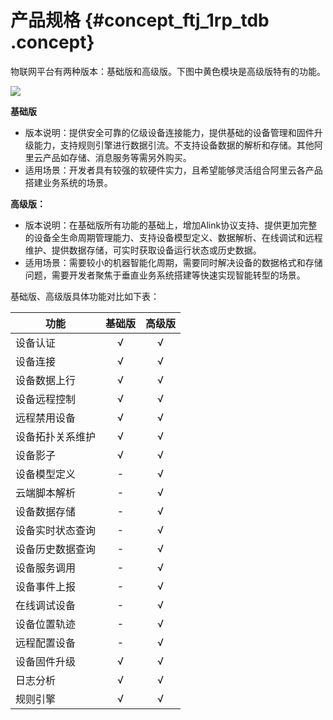 # 产品规格 {#concept_ftj_1rp_tdb .concept}

物联网平台有两种版本：基础版和高级版。下图中黄色模块是高级版特有的功能。

![](http://static-aliyun-doc.oss-cn-hangzhou.aliyuncs.com/assets/img/7452/3365_zh-CN.png)

**基础版**

-   版本说明：提供安全可靠的亿级设备连接能力，提供基础的设备管理和固件升级能力，支持规则引擎进行数据引流。不支持设备数据的解析和存储。其他阿里云产品如存储、消息服务等需另外购买。
-   适用场景：开发者具有较强的软硬件实力，且希望能够灵活组合阿里云各产品搭建业务系统的场景。

**高级版：**

-   版本说明：在基础版所有功能的基础上，增加Alink协议支持、提供更加完整的设备全生命周期管理能力、支持设备模型定义、数据解析、在线调试和远程维护、提供数据存储，可实时获取设备运行状态或历史数据。
-   适用场景：需要较小的机器智能化周期，需要同时解决设备的数据格式和存储问题，需要开发者聚焦于垂直业务系统搭建等快速实现智能转型的场景。

基础版、高级版具体功能对比如下表：

|功能|基础版|高级版|
|--|:-:|:-:|
|设备认证|√|√|
|设备连接|√|√|
|设备数据上行|√|√|
|设备远程控制|√|√|
|远程禁用设备|√|√|
|设备拓扑关系维护|√|√|
|设备影子|√|√|
|设备模型定义|-|√|
|云端脚本解析|-|√|
|设备数据存储|-|√|
|设备实时状态查询|-|√|
|设备历史数据查询|-|√|
|设备服务调用|-|√|
|设备事件上报|-|√|
|在线调试设备|-|√|
|设备位置轨迹|-|√|
|远程配置设备|-|√|
|设备固件升级|√|√|
|日志分析|√|√|
|规则引擎|√|√|

